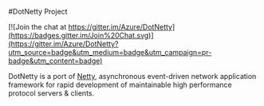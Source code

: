 #DotNetty Project

[![Join the chat at https://gitter.im/Azure/DotNetty](https://badges.gitter.im/Join%20Chat.svg)](https://gitter.im/Azure/DotNetty?utm_source=badge&utm_medium=badge&utm_campaign=pr-badge&utm_content=badge)

DotNetty is a port of [Netty](https://github.com/netty/netty), asynchronous event-driven network application framework for rapid development of maintainable high performance protocol servers & clients.


